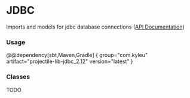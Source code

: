 # JDBC

Imports and models for jdbc database connections ([API Documentation](../api/projectile-lib-jdbc))

### Usage

@@dependency[sbt,Maven,Gradle] {
  group="com.kyleu"
  artifact="projectile-lib-jdbc_2.12"
  version="latest"
}


### Classes

TODO
